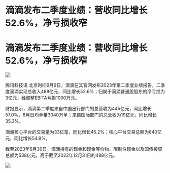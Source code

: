 # 滴滴发布二季度业绩：营收同比增长52.6%，净亏损收窄

# 滴滴发布二季度业绩：营收同比增长52.6%，净亏损收窄

![](https://inews.gtimg.com/news_bt/O39qg77fjzsGfYkXC-u8nKM46RYix3pI5h7ARE2GnRBDEAA/1000)

腾讯科技讯
北京时间9月9日，滴滴在其官网发布2023年第二季度业绩报告，二季度滴滴实现总收入488亿元，同比增长52.6%；归属于滴滴普通股股东的净亏损为3亿元，经调整EBITA亏损1000万元。

财报显示，滴滴第二季度来自中国出行部门的总营收为445亿元，同比增长57.0%，6月日均单量3040万单；来自国际部门的总营收为19亿元，同比增长35.3%。

滴滴核心平台的交易量为33亿笔，同比增长45.2%；核心平台交易总额为840亿元，同比增长54.8%。

截至2023年6月30日，滴滴持有的现金和现金等价物、限制性现金以及国债投资总额为538亿元，高于截至2022年12月31日的488亿元。

![](https://inews.gtimg.com/news_bt/O4GB8gZSDcbglX2G7JtWhAIzqBDUcJdErzjy4CaqbdYigAA/1000)

